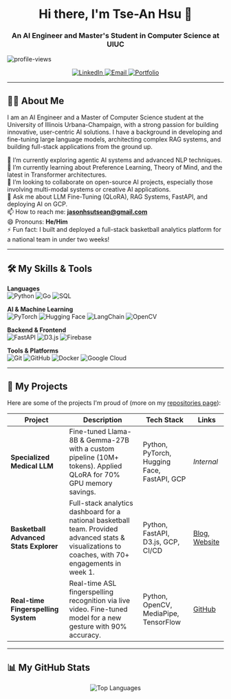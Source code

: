 <h1 align="center">Hi there, I'm Tse-An Hsu 👋</h1>
<h3 align="center">An AI Engineer and Master's Student in Computer Science at UIUC</h3>

<p align="left">
  <img src="https://komarev.com/ghpvc/?username=jhsu12&label=Profile%20views&color=0e75b6&style=flat" alt="profile-views" />
</p>

<p align="center">
  <a href="https://www.linkedin.com/in/jhsu12/" target="_blank">
    <img src="https://img.shields.io/badge/LinkedIn-0077B5?style=for-the-badge&logo=linkedin&logoColor=white" alt="LinkedIn">
  </a>
  <a href="mailto:jasonhsutsean@gmail.com">
    <img src="https://img.shields.io/badge/Email-D14836?style=for-the-badge&logo=gmail&logoColor=white" alt="Email">
  </a>
  <a href="https://jhsu12.github.io/" target="_blank">
    <img src="https://img.shields.io/badge/Blog-255E63?style=for-the-badge&logo=google-chrome&logoColor=white" alt="Portfolio">
  </a>
</p>

---

## 👨‍💻 About Me
I am an AI Engineer and a Master of Computer Science student at the University of Illinois Urbana-Champaign, with a strong passion for building innovative, user-centric AI solutions. I have a background in developing and fine-tuning large language models, architecting complex RAG systems, and building full-stack applications from the ground up.  

🔭 I’m currently exploring agentic AI systems and advanced NLP techniques.  
🌱 I’m currently learning about Preference Learning, Theory of Mind, and the latest in Transformer architectures.  
👯 I’m looking to collaborate on open-source AI projects, especially those involving multi-modal systems or creative AI applications.  
💬 Ask me about LLM Fine-Tuning (QLoRA), RAG Systems, FastAPI, and deploying AI on GCP.  
📫 How to reach me: **jasonhsutsean@gmail.com**  
😄 Pronouns: **He/Him**  
⚡ Fun fact: I built and deployed a full-stack basketball analytics platform for a national team in under two weeks!  

---

## 🛠️ My Skills & Tools

**Languages**  
![Python](https://img.shields.io/badge/Python-3776AB?style=for-the-badge&logo=python&logoColor=white)
![Go](https://img.shields.io/badge/Go-00ADD8?style=for-the-badge&logo=go&logoColor=white)
![SQL](https://img.shields.io/badge/SQL-4479A1?style=for-the-badge&logo=mysql&logoColor=white)

**AI & Machine Learning**  
![PyTorch](https://img.shields.io/badge/PyTorch-EE4C2C?style=for-the-badge&logo=pytorch&logoColor=white)
![Hugging Face](https://img.shields.io/badge/Hugging_Face-FFD21E?style=for-the-badge&logo=huggingface&logoColor=black)
![LangChain](https://img.shields.io/badge/LangChain-15A169?style=for-the-badge&logo=langchain&logoColor=white)
![OpenCV](https://img.shields.io/badge/OpenCV-5C3EE8?style=for-the-badge&logo=opencv&logoColor=white)

**Backend & Frontend**  
![FastAPI](https://img.shields.io/badge/FastAPI-009688?style=for-the-badge&logo=fastapi&logoColor=white)
![D3.js](https://img.shields.io/badge/D3.js-F9A03C?style=for-the-badge&logo=d3.js&logoColor=black)
![Firebase](https://img.shields.io/badge/Firebase-FFCA28?style=for-the-badge&logo=firebase&logoColor=black)

**Tools & Platforms**  
![Git](https://img.shields.io/badge/Git-F05032?style=for-the-badge&logo=git&logoColor=white)
![GitHub](https://img.shields.io/badge/GitHub-181717?style=for-the-badge&logo=github&logoColor=white)
![Docker](https://img.shields.io/badge/Docker-2496ED?style=for-the-badge&logo=docker&logoColor=white)
![Google Cloud](https://img.shields.io/badge/Google_Cloud-4285F4?style=for-the-badge&logo=google-cloud&logoColor=white)

---

## 🚀 My Projects

Here are some of the projects I'm proud of (more on my [repositories page](https://github.com/jhsu12)):

| Project | Description | Tech Stack | Links |
|---------|-------------|------------|-------|
| **Specialized Medical LLM** | Fine-tuned Llama-8B & Gemma-27B with a custom pipeline (10M+ tokens). Applied QLoRA for 70% GPU memory savings. | Python, PyTorch, Hugging Face, FastAPI, GCP | *Internal* |
| **Basketball Advanced Stats Explorer** | Full-stack analytics dashboard for a national basketball team. Provided advanced stats & visualizations to coaches, with 70+ engagements in week 1. | Python, FastAPI, D3.js, GCP, CI/CD | [Blog](https://jhsu12.github.io/posts/Beyond-the-Box-Score-Building-a-Modern-Analytics-Platform-for-the-2025-Jones-Cup), [Website](https://jonescup.web.app/) |
| **Real-time Fingerspelling System** | Real-time ASL fingerspelling recognition via live video. Fine-tuned model for a new gesture with 90% accuracy. | Python, OpenCV, MediaPipe, TensorFlow | [GitHub]([https://github.com/jhsu12](https://github.com/jhsu12/ASL-project)) |

---

## 📊 My GitHub Stats

<p align="center">
  <img src="https://github-readme-stats.vercel.app/api/top-langs/?username=jhsu12&layout=compact&theme=radical&hide_border=true" alt="Top Languages" />
</p>
